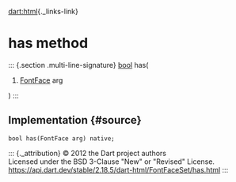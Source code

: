 [dart:html](../../dart-html/dart-html-library){._links-link}

has method
==========

::: {.section .multi-line-signature}
[bool](../../dart-core/bool-class) has(

1.  [FontFace](../fontface-class) arg

)
:::

Implementation {#source}
--------------

``` {.language-dart data-language="dart"}
bool has(FontFace arg) native;
```

::: {._attribution}
© 2012 the Dart project authors\
Licensed under the BSD 3-Clause \"New\" or \"Revised\" License.\
<https://api.dart.dev/stable/2.18.5/dart-html/FontFaceSet/has.html>
:::
